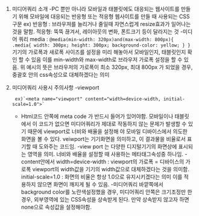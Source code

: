 01. 미디어쿼리 소개 
	-PC 뿐만 아니라 모바일과 태블릿에도 대응되는 웹사이트를 만들기 위해 모바일에 대응되는 반응형 또는 적응형 웹사이트를 만들 때 사용되는 CSS구문 
		ex)  반응형 : 브라우져를 늘리거나 줄일때 자연스럽게 resize효과가 일어나는 것을 말함.
			적응형: 뚝뚝 끊겨서, 레이아웃의 변화, 폰트크기 등이 달라지는 것
		-미디어 쿼리 media : 
		```@media(min-width: 320px)and(max-width: 800px){
		.media{
		width: 300px;
		height: 300px;
		background-color: yellow;
			}
		}```
		기기의 가로폭과 새로폭 사이즈를 설정을 미리 해놓아서 모바일인지, 태블릿인지 확인 할 수 있음
		이를 min-width와 max-width로 브라우저 가로폭 설정을 할 수 있음.  위 예시의 뜻은 브라우저의 가로폭이 최소 320px, 최대 800px 가 되었을 경우, 중괄호 안의 css속성으로 대체하겠다는 의미
02. 미디어쿼리 사용시 주의사항
	-viewport 

		 ex)`<meta name="viewport" content="width=device-width, initial-scale=1.0">`
	- Html코드 안쪽에 meta code 가 반드시 들어가 있어야함. 모바일이나 태블릿에서 이 코드가 없으면                   미디어쿼리가 제대로 작동하지 않는 문제가 발생할 수 있기 때문에 viewport로 너비와 배율을 설정해
	    야 모바일 디바이스에서 의도한 화면을 볼 수 있다. veiwport는 기기화면을 의미하고, 이 결과물을 비율로서 표기할 때 도와주는 코드임.
		-view port 는 다양한 디지털기기의 화면상에 표시되는 영역을 의미. 너비와 배율을 설정할 때 사용하는 메타태그속성중 하나임.
		-content안에서 width=device-width : viewport의 가로폭 = 디바이스의 가로폭  viewport의 width값을 기기의 width값으로 대체하겠다는 것을 의미함.
			initial-scale=1.0 : 화면의 비율은 항상 1.0으로 유지시키겠다는 의미 
			이를 적용하지 않으면 화면이 깨지게 될 수 있음.
		-미디어쿼리 바깥쪽에서 background color를 노란색설정했을 경우, 미디어쿼리 안쪽은 크기조정만 한 경우, 외부영역에 있는 CSS속성을 상속받게 된다. 만약 상속받지 않고자 하면 none으로 속성값을 설정해야함.




